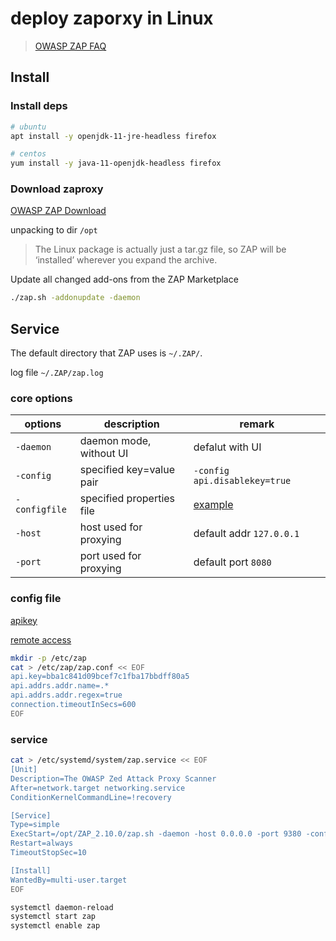 # deploy zaporxy in Linux

> [OWASP ZAP FAQ](https://www.zaproxy.org/faq/)

## Install

### Install deps

```bash
# ubuntu
apt install -y openjdk-11-jre-headless firefox

# centos
yum install -y java-11-openjdk-headless firefox
```

### Download zaproxy

[OWASP ZAP Download](https://www.zaproxy.org/download/)

 unpacking to dir `/opt` 

> The Linux package is actually just a tar.gz file, so ZAP will be ‘installed’ wherever you expand the archive.

Update all changed add-ons from the ZAP Marketplace

```bash
./zap.sh -addonupdate -daemon
```

## Service

The default directory that ZAP uses is `~/.ZAP/`.

log file  `~/.ZAP/zap.log`

### core options

| options       | description               | remark                                                                                                                |
| ------------- | ------------------------- | --------------------------------------------------------------------------------------------------------------------- |
| `-daemon`     | daemon mode, without UI   | defalut with UI                                                                                                       |
| `-config`     | specified key=value pair  | `-config api.disablekey=true`                                                                                         |
| `-configfile` | specified properties file | [example](https://www.zaproxy.org/faq/how-do-you-find-out-what-key-to-use-to-set-a-config-value-on-the-command-line/) |
| `-host`       | host used for proxying    | default addr `127.0.0.1`                                                                                              |
| `-port`       | port used for proxying    | default port `8080`                                                                                                   |

### config file

[apikey](https://www.zaproxy.org/faq/why-is-an-api-key-required-by-default/)

[remote access](https://www.zaproxy.org/faq/how-can-i-connect-to-zap-remotely/)

```bash
mkdir -p /etc/zap
cat > /etc/zap/zap.conf << EOF
api.key=bba1c841d09bcef7c1fba17bbdff80a5
api.addrs.addr.name=.*
api.addrs.addr.regex=true
connection.timeoutInSecs=600
EOF
```

### service

```bash
cat > /etc/systemd/system/zap.service << EOF
[Unit]
Description=The OWASP Zed Attack Proxy Scanner
After=network.target networking.service
ConditionKernelCommandLine=!recovery

[Service]
Type=simple
ExecStart=/opt/ZAP_2.10.0/zap.sh -daemon -host 0.0.0.0 -port 9380 -configfile /etc/zap/zap.conf
Restart=always
TimeoutStopSec=10

[Install]
WantedBy=multi-user.target
EOF

systemctl daemon-reload
systemctl start zap
systemctl enable zap
```
